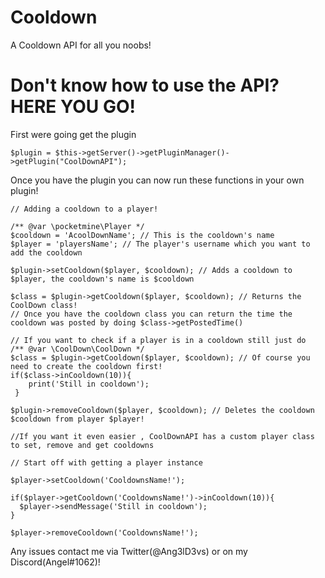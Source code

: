# Cooldown
A Cooldown API for all you noobs!

# Don't know how to use the API? HERE YOU GO!

First were going get the plugin
```
$plugin = $this->getServer()->getPluginManager()->getPlugin("CoolDownAPI");
```

Once you have the plugin you can now run these functions in your own plugin!
```
// Adding a cooldown to a player!

/** @var \pocketmine\Player */
$cooldown = 'AcoolDownName'; // This is the cooldown's name
$player = 'playersName'; // The player's username which you want to add the cooldown

$plugin->setCooldown($player, $cooldown); // Adds a cooldown to $player, the cooldown's name is $cooldown

$class = $plugin->getCooldown($player, $cooldown); // Returns the CoolDown class!
// Once you have the cooldown class you can return the time the cooldown was posted by doing $class->getPostedTime()

// If you want to check if a player is in a cooldown still just do
/** @var \CoolDown\CoolDown */
$class = $plugin->getCooldown($player, $cooldown); // Of course you need to create the cooldown first!
if($class->inCooldown(10)){
    print('Still in cooldown');
 }

$plugin->removeCooldown($player, $cooldown); // Deletes the cooldown $cooldown from player $player!

//If you want it even easier , CoolDownAPI has a custom player class to set, remove and get cooldowns

// Start off with getting a player instance

$player->setCooldown('CooldownsName!');

if($player->getCooldown('CooldownsName!')->inCooldown(10)){
  $player->sendMessage('Still in cooldown');
}

$player->removeCooldown('CooldownsName!');
```

Any issues contact me via Twitter(@Ang3lD3vs) or on my Discord(Angel#1062)!

